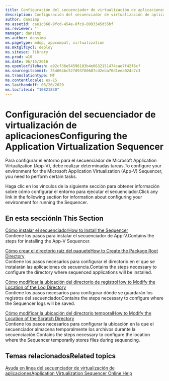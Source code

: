 ```yaml
---
title: Configuración del secuenciador de virtualización de aplicaciones
description: Configuración del secuenciador de virtualización de aplicaciones
author: dansimp
ms.assetid: cae1c368-9fcd-454e-8fc9-0893345d55bf
ms.reviewer: ''
manager: dansimp
ms.author: dansimp
ms.pagetype: mdop, appcompat, virtualization
ms.mktglfcycl: deploy
ms.sitesec: library
ms.prod: w10
ms.date: 06/16/2016
ms.openlocfilehash: e92cf36e54596103b4e6632151474cae7f42f6cf
ms.sourcegitcommit: 354664bc527d93f80687cd2eba70d1eea024c7c3
ms.translationtype: MT
ms.contentlocale: es-ES
ms.lasthandoff: 06/26/2020
ms.locfileid: "10821830"
---
```

# <span data-ttu-id="cb6eb-103">Configuración del secuenciador de virtualización de aplicaciones</span><span class="sxs-lookup"><span data-stu-id="cb6eb-103">Configuring the Application Virtualization Sequencer</span></span>


<span data-ttu-id="cb6eb-104">Para configurar el entorno para el secuenciador de Microsoft Application Virtualization (App-V), debe realizar determinadas tareas.</span><span class="sxs-lookup"><span data-stu-id="cb6eb-104">To configure your environment for the Microsoft Application Virtualization (App-V) Sequencer, you need to perform certain tasks.</span></span>

<span data-ttu-id="cb6eb-105">Haga clic en los vínculos de la siguiente sección para obtener información sobre cómo configurar el entorno para ejecutar el secuenciador.</span><span class="sxs-lookup"><span data-stu-id="cb6eb-105">Click any link in the following section for information about configuring your environment for running the Sequencer.</span></span>

## <span data-ttu-id="cb6eb-106">En esta sección</span><span class="sxs-lookup"><span data-stu-id="cb6eb-106">In This Section</span></span>


<a href="" id="how-to-install-the-sequencer"></a>[<span data-ttu-id="cb6eb-107">Cómo instalar el secuenciador</span><span class="sxs-lookup"><span data-stu-id="cb6eb-107">How to Install the Sequencer</span></span>](how-to-install-the-sequencer.md)  
<span data-ttu-id="cb6eb-108">Contiene los pasos para instalar el secuenciador de App-V.</span><span class="sxs-lookup"><span data-stu-id="cb6eb-108">Contains the steps for installing the App-V Sequencer.</span></span>

<a href="" id="how-to-create-the-package-root-directory"></a>[<span data-ttu-id="cb6eb-109">Cómo crear el directorio raíz del paquete</span><span class="sxs-lookup"><span data-stu-id="cb6eb-109">How to Create the Package Root Directory</span></span>](how-to-create-the-package-root-directory.md)  
<span data-ttu-id="cb6eb-110">Contiene los pasos necesarios para configurar el directorio en el que se instalarán las aplicaciones de secuencia.</span><span class="sxs-lookup"><span data-stu-id="cb6eb-110">Contains the steps necessary to configure the directory where sequenced applications will be installed.</span></span>

<a href="" id="how-to-modify-the-location-of-the-log-directory"></a>[<span data-ttu-id="cb6eb-111">Cómo modificar la ubicación del directorio de registro</span><span class="sxs-lookup"><span data-stu-id="cb6eb-111">How to Modify the Location of the Log Directory</span></span>](how-to-modify-the-location-of-the-log-directory.md)  
<span data-ttu-id="cb6eb-112">Contiene los pasos necesarios para configurar dónde se guardarán los registros del secuenciador.</span><span class="sxs-lookup"><span data-stu-id="cb6eb-112">Contains the steps necessary to configure where the Sequencer logs will be saved.</span></span>

<a href="" id="how-to-modify-the-location-of-the-scratch-directory"></a>[<span data-ttu-id="cb6eb-113">Cómo modificar la ubicación del directorio temporal</span><span class="sxs-lookup"><span data-stu-id="cb6eb-113">How to Modify the Location of the Scratch Directory</span></span>](how-to-modify-the-location-of-the-scratch-directory.md)  
<span data-ttu-id="cb6eb-114">Contiene los pasos necesarios para configurar la ubicación en la que el secuenciador almacena temporalmente los archivos durante la secuenciación.</span><span class="sxs-lookup"><span data-stu-id="cb6eb-114">Contains the steps necessary to configure the location where the Sequencer temporarily stores files during sequencing.</span></span>

## <span data-ttu-id="cb6eb-115">Temas relacionados</span><span class="sxs-lookup"><span data-stu-id="cb6eb-115">Related topics</span></span>


[<span data-ttu-id="cb6eb-116">Ayuda en línea del secuenciador de virtualización de aplicaciones</span><span class="sxs-lookup"><span data-stu-id="cb6eb-116">Application Virtualization Sequencer Online Help</span></span>](application-virtualization-sequencer-online-help.md)

 

 





